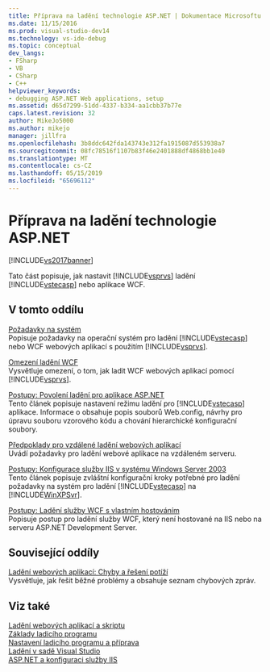 ```yaml
---
title: Příprava na ladění technologie ASP.NET | Dokumentace Microsoftu
ms.date: 11/15/2016
ms.prod: visual-studio-dev14
ms.technology: vs-ide-debug
ms.topic: conceptual
dev_langs:
- FSharp
- VB
- CSharp
- C++
helpviewer_keywords:
- debugging ASP.NET Web applications, setup
ms.assetid: d65d7299-51dd-4337-b334-aa1cbb37b77e
caps.latest.revision: 32
author: MikeJo5000
ms.author: mikejo
manager: jillfra
ms.openlocfilehash: 3b8ddc642fda143743e312fa1915087d553938a7
ms.sourcegitcommit: 08fc78516f1107b83f46e2401888df4868bb1e40
ms.translationtype: MT
ms.contentlocale: cs-CZ
ms.lasthandoff: 05/15/2019
ms.locfileid: "65696112"
---
```

# <a name="preparing-to-debug-aspnet"></a>Příprava na ladění technologie ASP.NET
[!INCLUDE[vs2017banner](../includes/vs2017banner.md)]

Tato část popisuje, jak nastavit [!INCLUDE[vsprvs](../includes/vsprvs-md.md)] ladění [!INCLUDE[vstecasp](../includes/vstecasp-md.md)] nebo aplikace WCF.  
  
## <a name="in-this-section"></a>V tomto oddílu  
 [Požadavky na systém](../debugger/aspnet-debugging-system-requirements.md)  
 Popisuje požadavky na operační systém pro ladění [!INCLUDE[vstecasp](../includes/vstecasp-md.md)] nebo WCF webových aplikací s použitím [!INCLUDE[vsprvs](../includes/vsprvs-md.md)].  
  
 [Omezení ladění WCF](../debugger/limitations-on-wcf-debugging.md)  
 Vysvětluje omezení, o tom, jak ladit WCF webových aplikací pomocí [!INCLUDE[vsprvs](../includes/vsprvs-md.md)].  
  
 [Postupy: Povolení ladění pro aplikace ASP.NET](../debugger/how-to-enable-debugging-for-aspnet-applications.md)  
 Tento článek popisuje nastavení režimu ladění pro [!INCLUDE[vstecasp](../includes/vstecasp-md.md)] aplikace. Informace o obsahuje popis souborů Web.config, návrhy pro úpravu souboru vzorového kódu a chování hierarchické konfigurační soubory.  
  
 [Předpoklady pro vzdálené ladění webových aplikací](../debugger/prerequistes-for-remote-debugging-web-applications.md)  
 Uvádí požadavky pro ladění webové aplikace na vzdáleném serveru.  
  
 [Postupy: Konfigurace služby IIS v systému Windows Server 2003](https://msdn.microsoft.com/23d557c5-ffcb-4fb2-be7c-5901d5f72ea1)  
 Tento článek popisuje zvláštní konfigurační kroky potřebné pro ladění požadavky na systém pro ladění [!INCLUDE[vstecasp](../includes/vstecasp-md.md)] na [!INCLUDE[WinXPSvr](../includes/winxpsvr-md.md)].  
  
 [Postupy: Ladění služby WCF s vlastním hostováním](../debugger/how-to-debug-a-self-hosted-wcf-service.md)  
 Popisuje postup pro ladění služby WCF, který není hostované na IIS nebo na serveru ASP.NET Development Server.  
  
## <a name="related-sections"></a>Související oddíly  
 [Ladění webových aplikací: Chyby a řešení potíží](../debugger/debugging-web-applications-errors-and-troubleshooting.md)  
 Vysvětluje, jak řešit běžné problémy a obsahuje seznam chybových zpráv.  
  
## <a name="see-also"></a>Viz také  
 [Ladění webových aplikací a skriptu](../debugger/debugging-web-applications-and-script.md)   
 [Základy ladicího programu](../debugger/debugger-basics.md)   
 [Nastavení ladicího programu a příprava](../debugger/debugger-settings-and-preparation.md)   
 [Ladění v sadě Visual Studio](../debugger/debugging-in-visual-studio.md)   
 [ASP.NET a konfiguraci služby IIS](https://msdn.microsoft.com/library/47ebf3b5-98de-4d31-a335-57e2ccd974b8)
